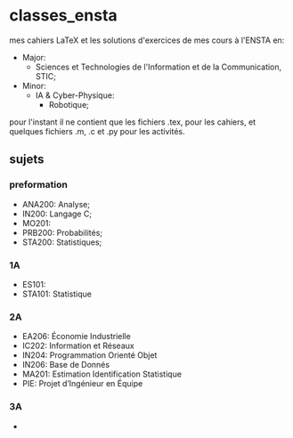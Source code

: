 # classes_ensta
mes cahiers LaTeX et les solutions d'exercices de mes cours à l'ENSTA en:

- Major:
  - Sciences et Technologies de l'Information et de la Communication, STIC;
- Minor:
  - IA & Cyber-Physique:
    - Robotique;

pour l'instant il ne contient que les fichiers .tex, pour les cahiers, et quelques fichiers .m, .c et .py pour les activités.

## sujets
### preformation

- ANA200: Analyse;
- IN200: Langage C;
- MO201: 
- PRB200: Probabilités;
- STA200: Statistiques;


### 1A
- ES101: 
- STA101: Statistique

### 2A
- EA206: Économie Industrielle 
- IC202: Information et Réseaux
- IN204: Programmation Orienté Objet
- IN206: Base de Donnés
- MA201: Estimation Identification Statistique
- PIE: Projet d’Ingénieur en Équipe 

### 3A
- 